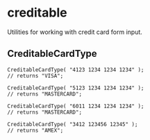 # creditable
Utilities for working with credit card form input.

## CreditableCardType

```
CreditableCardType( "4123 1234 1234 1234" );
// returns "VISA";

CreditableCardType( "5123 1234 1234 1234" );
// returns "MASTERCARD";

CreditableCardType( "6011 1234 1234 1234" );
// returns "MASTERCARD";

CreditableCardType( "3412 123456 12345" );
// returns "AMEX";
```